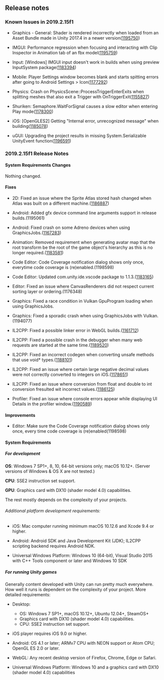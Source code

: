 ## Release notes

### Known Issues in 2019.2.15f1

-   Graphics - General: Shader is rendered incorrectly when loaded from an Asset Bundle made in Unity 2017.4 in a newer version([1195750](https://issuetracker.unity3d.com/issues/shader-is-rendered-incorrectly-when-loaded-from-an-asset-bundle-made-in-unity-2017-dot-4-in-a-newer-version))

-   IMGUI: Performance regression when focusing and interacting with Clip Inspector in Animation tab of an fbx model([1195759](https://issuetracker.unity3d.com/issues/performance-regression-when-focusing-and-interacting-with-clip-inspector-in-animation-tab-of-an-fbx-model))

-   Input: \[Windows\] IMGUI input doesn\'t work in builds when using preview InputSystem package([1183394](https://issuetracker.unity3d.com/issues/imgui-input-doesnt-work-in-builds-when-using-preview-inputsystem-package))

-   Mobile: Player Settings window becomes blank and starts spitting errors after going to Android Settings \> Icon([1177292](https://issuetracker.unity3d.com/issues/player-settings-window-becomes-blank-and-starts-spitting-errors-after-going-to-android-settings-icon))

-   Physics: Crash on PhysicsScene::ProcessTriggerEnterExits when splitting meshes that also exit a Trigger with OnTriggerExit([1155827](https://issuetracker.unity3d.com/issues/crash-on-physicsscene-processtriggerenterexits-when-splitting-meshes-that-also-exit-a-trigger-with-ontriggerexit))

-   Shuriken: Semaphore.WaitForSignal causes a slow editor when entering Play mode([1178300](https://issuetracker.unity3d.com/issues/semaphore-dot-waitforsignal-causes-a-slow-editor-when-entering-play-mode))

-   iOS: \[OpenGLES2\] Getting \"Internal error, unrecognized message\" when building([1185078](https://issuetracker.unity3d.com/issues/ios))

-   uGUI: Upgrading the project results in missing System.Serializable UnityEvent function([1196591](https://issuetracker.unity3d.com/issues/upgrading-the-project-results-in-missing-system-dot-serializable-unityevent-function))

### 2019.2.15f1 Release Notes

#### System Requirements Changes

Nothing changed.

#### Fixes

-   2D: Fixed an issue where the Sprite Atlas stored hash changed when Atlas was built on a different machine.([1186887](https://issuetracker.unity3d.com/issues/sprite-atlas-stored-hash-changes-when-atlas-is-built-on-a-different-machine))

-   Android: Added gfx device command line arguments support in release builds.(1195061)

-   Android: Fixed crash on some Adreno devices when using GraphicsJobs.([1167283](https://issuetracker.unity3d.com/issues/android-lwrp-vulkan-build-crashes-when-having-any-object-in-front-of-the-camera))

-   Animation: Removed requirement when generating avatar map that the root transform be the root of the game object\'s hierarchy as this is no longer required.([1183581](https://issuetracker.unity3d.com/issues/animation-stream-binding-animationstream-handles-on-a-nested-animator-hierarchy-triggers-an-exception))

-   Code Editor: Code Coverage notification dialog shows only once, everytime code coverage is (re)enabled.(1198598)

-   Code Editor: Updated com.unity.ide.vscode package to 1.1.3.([1183165](https://issuetracker.unity3d.com/issues/vscode-a-script-fails-to-open-when-external-script-editor-is-set-to-code-dot-exe))

-   Editor: Fixed an issue where CanvasRenderers did not respect current sorting layer or ordering.(1176348)

-   Graphics: Fixed a race condition in Vulkan GpuProgram loading when using GraphicsJobs.

-   Graphics: Fixed a sporadic crash when using GraphicsJobs with Vulkan.(1194077)

-   IL2CPP: Fixed a possible linker error in WebGL builds.([1161712](https://issuetracker.unity3d.com/issues/webgl-building-fails-with-emscriptens-python-failure))

-   IL2CPP: Fixed a possible crash in the debugger when many web requests are started at the same time.([1189520](https://issuetracker.unity3d.com/issues/ios-crash-on-il2cpp-mono-thread-internal-is-current-after-validating-a-certificate))

-   IL2CPP: Fixed an incorrect codegen when converting unsafe methods that use void\* types.([1188101](https://issuetracker.unity3d.com/issues/il2cpp-build-development-player-fails-when-processing-unsafe-script))

-   IL2CPP: Fixed an issue where certain large negative decimal values were not correctly converted to integers on iOS.([1178651](https://issuetracker.unity3d.com/issues/ios-system-dot-componentmodel-dot-typeconverter-dot-convertto-causes-overflowexception-on-minint))

-   IL2CPP: Fixed an issue where conversion from float and double to int conversion fresulted wit incorrect values.([1186125](https://issuetracker.unity3d.com/issues/il2cpp-double-and-float-number-values-are-different-when-uint-is-casted-on-them))

-   Profiler: Fixed an issue where console errors appear while displaying UI Details in the profiler window.([1190589](https://issuetracker.unity3d.com/issues/ui-details-profiler-does-not-display-any-information-when-selected-and-throws-exceptions-when-ui-module-is-disabled))

#### Improvements

-   Editor: Make sure the Code Coverage notification dialog shows only once, every time code coverage is (re)enabled(1198598)

#### System Requirements

##### For development

**OS**: Windows 7 SP1+, 8, 10, 64-bit versions only; macOS 10.12+. (Server versions of Windows & OS X are not tested.)

**CPU**: SSE2 instruction set support.

**GPU**: Graphics card with DX10 (shader model 4.0) capabilities.

The rest mostly depends on the complexity of your projects.

###### Additional platform development requirements:

-   iOS: Mac computer running minimum macOS 10.12.6 and Xcode 9.4 or higher.

-   Android: Android SDK and Java Development Kit (JDK); IL2CPP scripting backend requires Android NDK.

-   Universal Windows Platform: Windows 10 (64-bit), Visual Studio 2015 with C++ Tools component or later and Windows 10 SDK

##### For running Unity games

Generally content developed with Unity can run pretty much everywhere. How well it runs is dependent on the complexity of your project. More detailed requirements:

-   Desktop:

    -   OS: Windows 7 SP1+, macOS 10.12+, Ubuntu 12.04+, SteamOS+
    -   Graphics card with DX10 (shader model 4.0) capabilities.
    -   CPU: SSE2 instruction set support.

-   iOS player requires iOS 9.0 or higher.

-   Android: OS 4.1 or later; ARMv7 CPU with NEON support or Atom CPU; OpenGL ES 2.0 or later.

-   WebGL: Any recent desktop version of Firefox, Chrome, Edge or Safari.

-   Universal Windows Platform: Windows 10 and a graphics card with DX10 (shader model 4.0) capabilities
